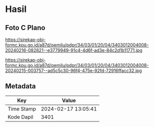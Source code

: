 # Hasil

## Foto C Plano

https://sirekap-obj-formc.kpu.go.id/a87d/pemilu/pdpr/34/03/01/20/04/3403012004008-20240216-082821--e3779949-91c4-4d6f-ad3e-84c2d1b11771.jpg

https://sirekap-obj-formc.kpu.go.id/a87d/pemilu/pdpr/34/03/01/20/04/3403012004008-20240215-003757--ad5c5c30-96f4-475e-92fd-72916ffacc32.jpg


## Metadata

| Key        | Value               |
| ---------- | ------------------- |
| Time Stamp | 2024-02-17 13:05:41 |
| Kode Dapil | 3401                |




